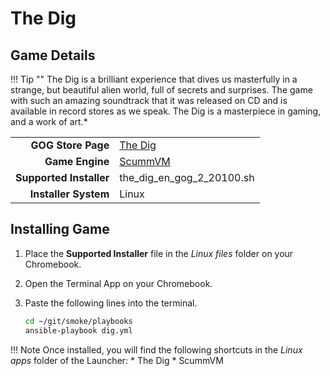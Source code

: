 # The Dig

## Game Details

!!! Tip ""
    The Dig is a brilliant experience that dives us masterfully in a strange, but beautiful alien world, full of secrets and surprises.  The game with such an amazing soundtrack that it was released on CD and is available in record stores as we speak.  The Dig is a masterpiece in gaming, and a work of art.*

|  |  |
|--:|:--|
| **GOG Store Page** | [The Dig](https://www.gog.com/game/the_dig) |
| **Game Engine** | [ScummVM](https://www.scummvm.org/) |
| **Supported Installer** | the_dig_en_gog_2_20100.sh |
| **Installer System** | Linux |

## Installing Game
1. Place the **Supported Installer** file in the *Linux files* folder on your Chromebook.
1. Open the Terminal App on your Chromebook.
1. Paste the following lines into the terminal.

   ~~~bash
   cd ~/git/smoke/playbooks
   ansible-playbook dig.yml
   ~~~
!!! Note
    Once installed, you will find the following shortcuts in the *Linux apps* folder of the Launcher:
    * The Dig
    * ScummVM